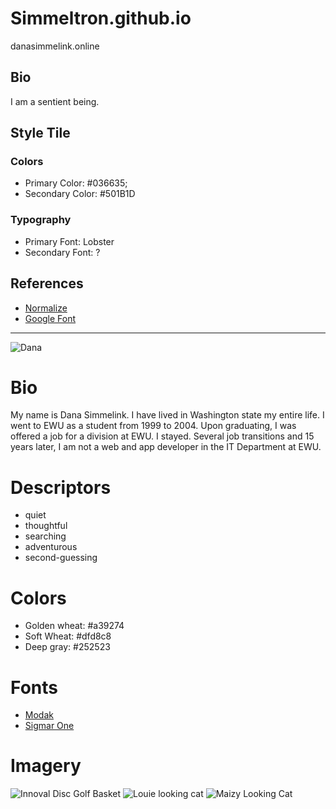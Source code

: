 # Simmeltron.github.io
danasimmelink.online

## Bio
I am a sentient being.

## Style Tile
### Colors
* Primary Color: #036635;
* Secondary Color: #501B1D

### Typography
* Primary Font: Lobster
* Secondary Font: ?

## References
* [Normalize](https://necolas.github.io/normalize.css/)
* [Google Font](https://fonts.google.com/)
----------------

![Dana](https://s3-us-west-2.amazonaws.com/s.cdpn.io/3974465/DanaLip.jpg)

# Bio

My name is Dana Simmelink. I have lived in Washington state my entire life. I went to EWU as a student from 1999 to 2004. Upon graduating, I was offered a job for a division at EWU. I stayed. Several job transitions and 15 years later, I am not a web and app developer in the IT Department at EWU.

# Descriptors

* quiet
* thoughtful
* searching
* adventurous
* second-guessing

# Colors

* Golden wheat: #a39274
* Soft Wheat: #dfd8c8
* Deep gray: #252523

# Fonts

* [Modak](https://fonts.google.com/specimen/Modak?selection.family=Modak)
* [Sigmar One](https://fonts.google.com/selection?selection.family=Sigmar+One)

# Imagery

![Innoval Disc Golf Basket](https://www.innovadiscs.com/wp-content/uploads/2015/02/targets-header.jpg)
![Louie looking cat](https://upload.wikimedia.org/wikipedia/commons/3/3c/IC_Blue_Melody_Flipper_CHA_male_EX1_CACIB.jpg)
![Maizy Looking Cat](https://i.pinimg.com/736x/0e/58/6d/0e586d75f7741a020d0ea93c61729e7c.jpg)